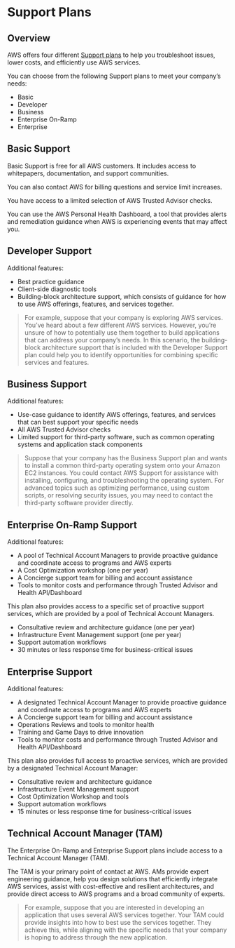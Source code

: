 # Support Plans

## Overview

AWS offers four different [Support plans](https://aws.amazon.com/premiumsupport/plans/) to help you troubleshoot issues, lower costs, and efficiently use AWS services.

You can choose from the following Support plans to meet your company’s needs:

- Basic
- Developer
- Business
- Enterprise On-Ramp
- Enterprise


## Basic Support

Basic Support is free for all AWS customers. It includes access to whitepapers, documentation, and support communities.

You can also contact AWS for billing questions and service limit increases.

You have access to a limited selection of AWS Trusted Advisor checks.

You can use the AWS Personal Health Dashboard, a tool that provides alerts and remediation guidance when AWS is experiencing events that may affect you.


## Developer Support

Additional features:
- Best practice guidance
- Client-side diagnostic tools
- Building-block architecture support, which consists of guidance for how to use AWS offerings, features, and services together.

> For example, suppose that your company is exploring AWS services. You’ve heard about a few different AWS services. However, you’re unsure of how to potentially use them together to build applications that can address your company’s needs. In this scenario, the building-block architecture support that is included with the Developer Support plan could help you to identify opportunities for combining specific services and features.


## Business Support

Additional features:

- Use-case guidance to identify AWS offerings, features, and services that can best support your specific needs
- All AWS Trusted Advisor checks
- Limited support for third-party software, such as common operating systems and application stack components

> Suppose that your company has the Business Support plan and wants to install a common third-party operating system onto your Amazon EC2 instances. You could contact AWS Support for assistance with installing, configuring, and troubleshooting the operating system. For advanced topics such as optimizing performance, using custom scripts, or resolving security issues, you may need to contact the third-party software provider directly.


## Enterprise On-Ramp Support

Additional features:

- A pool of Technical Account Managers to provide proactive guidance and coordinate access to programs and AWS experts
- A Cost Optimization workshop (one per year)
- A Concierge support team for billing and account assistance
- Tools to monitor costs and performance through Trusted Advisor and Health API/Dashboard

This plan also provides access to a specific set of proactive support services, which are provided by a pool of Technical Account Managers.

- Consultative review and architecture guidance (one per year)
- Infrastructure Event Management support (one per year)
- Support automation workflows
- 30 minutes or less response time for business-critical issues


## Enterprise Support

Additional features:

- A designated Technical Account Manager to provide proactive guidance and coordinate access to programs and AWS experts
- A Concierge support team for billing and account assistance
- Operations Reviews and tools to monitor health
- Training and Game Days to drive innovation
- Tools to monitor costs and performance through Trusted Advisor and Health API/Dashboard

This plan also provides full access to proactive services, which are provided by a designated Technical Account Manager:

- Consultative review and architecture guidance
- Infrastructure Event Management support
- Cost Optimization Workshop and tools
- Support automation workflows
- 15 minutes or less response time for business-critical issues


## Technical Account Manager (TAM)

The Enterprise On-Ramp and Enterprise Support plans include access to a Technical Account Manager (TAM).

The TAM is your primary point of contact at AWS. AMs provide expert engineering guidance, help you design solutions that efficiently integrate AWS services, assist with cost-effective and resilient architectures, and provide direct access to AWS programs and a broad community of experts.

> For example, suppose that you are interested in developing an application that uses several AWS services together. Your TAM could provide insights into how to best use the services together. They achieve this, while aligning with the specific needs that your company is hoping to address through the new application.